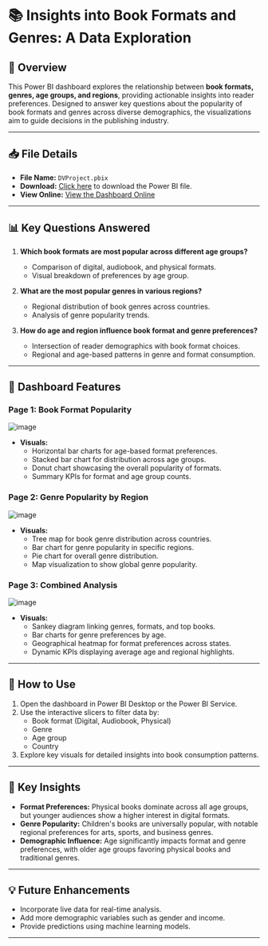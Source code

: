 # 📚 Insights into Book Formats and Genres: A Data Exploration

## 🌟 Overview
This Power BI dashboard explores the relationship between **book formats, genres, age groups, and regions**, providing actionable insights into reader preferences. Designed to answer key questions about the popularity of book formats and genres across diverse demographics, the visualizations aim to guide decisions in the publishing industry.

---

## 📥 File Details
- **File Name:** `DVProject.pbix`
- **Download:** [Click here](DVProject.pbix) to download the Power BI file.
- **View Online:** [View the Dashboard Online](https://app.powerbi.com/groups/me/reports/d23c0937-5748-4b5d-984d-616e143034c9/dc077dd7cef129f9f043?experience=power-bi)

---
## 📊 Key Questions Answered
1. **Which book formats are most popular across different age groups?**
   - Comparison of digital, audiobook, and physical formats.
   - Visual breakdown of preferences by age group.

2. **What are the most popular genres in various regions?**
   - Regional distribution of book genres across countries.
   - Analysis of genre popularity trends.

3. **How do age and region influence book format and genre preferences?**
   - Intersection of reader demographics with book format choices.
   - Regional and age-based patterns in genre and format consumption.

---

## 📌 Dashboard Features

### **Page 1: Book Format Popularity**
![image](https://github.com/user-attachments/assets/0f6737d2-0e4f-48d4-bc11-6c11200bcf08)

- **Visuals:**
  - Horizontal bar charts for age-based format preferences.
  - Stacked bar chart for distribution across age groups.
  - Donut chart showcasing the overall popularity of formats.
  - Summary KPIs for format and age group counts.

### **Page 2: Genre Popularity by Region**
![image](https://github.com/user-attachments/assets/330770b5-2621-4584-9707-720c0e8cf1b6)

- **Visuals:**
  - Tree map for book genre distribution across countries.
  - Bar chart for genre popularity in specific regions.
  - Pie chart for overall genre distribution.
  - Map visualization to show global genre popularity.

### **Page 3: Combined Analysis**
![image](https://github.com/user-attachments/assets/37260528-ce9d-4414-9329-eb915c4b6f93)

- **Visuals:**
  - Sankey diagram linking genres, formats, and top books.
  - Bar charts for genre preferences by age.
  - Geographical heatmap for format preferences across states.
  - Dynamic KPIs displaying average age and regional highlights.

---

## 📂 How to Use
1. Open the dashboard in Power BI Desktop or the Power BI Service.
2. Use the interactive slicers to filter data by:
   - Book format (Digital, Audiobook, Physical)
   - Genre
   - Age group
   - Country
3. Explore key visuals for detailed insights into book consumption patterns.

---

## 🎯 Key Insights
- **Format Preferences:** Physical books dominate across all age groups, but younger audiences show a higher interest in digital formats.
- **Genre Popularity:** Children's books are universally popular, with notable regional preferences for arts, sports, and business genres.
- **Demographic Influence:** Age significantly impacts format and genre preferences, with older age groups favoring physical books and traditional genres.


---

## 💡 Future Enhancements
- Incorporate live data for real-time analysis.
- Add more demographic variables such as gender and income.
- Provide predictions using machine learning models.

---
